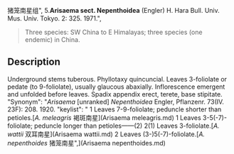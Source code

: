猪笼南星组",
5.**Arisaema sect. Nepenthoidea** (Engler) H. Hara Bull. Univ. Mus. Univ. Tokyo. 2: 325. 1971.",

> Three species: SW China to E Himalayas; three species (one endemic) in China.

## Description
Underground stems tuberous. Phyllotaxy quincuncial. Leaves 3-foliolate or pedate (to 9-foliolate), usually glaucous abaxially. Inflorescence emergent and unfolded before leaves. Spadix appendix erect, terete, base stipitate.
  "Synonym": "*Arisaema* [unranked] *Nepenthoidea* Engler, Pflanzenr. 73(IV. 23F): 208. 1920.
  "keylist": "
1 Leaves 7-9-foliolate; peduncle shorter than petioles.[*A. meleagris* 褐斑南星](Arisaema meleagris.md)
1 Leaves 3-5(-7)-foliolate; peduncle longer than petioles——(2)
2(1) Leaves 3-foliolate.[*A. wattii* 双耳南星](Arisaema wattii.md)
2 Leaves (3-)5(-7)-foliolate.[*A. nepenthoides* 猪笼南星",](Arisaema nepenthoides.md)
